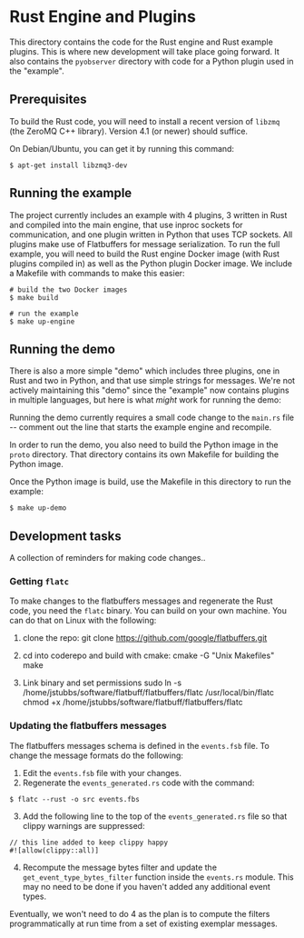 # Rust Engine and Plugins

This directory contains the code for the Rust engine and Rust example plugins. This is where new 
development will take place going forward. It also contains the `pyobserver` directory with code for a
Python plugin used in the "example". 


## Prerequisites

To build the Rust code, you will need to install a recent version of `libzmq` (the ZeroMQ C++ library).
Version 4.1 (or newer) should suffice. 

On Debian/Ubuntu, you can get it by running this command:

```
$ apt-get install libzmq3-dev
```

## Running the example

The project currently includes an example with 4 plugins, 3 written in Rust and
compiled into the main engine, that use inproc sockets for communication, and one plugin written in Python
that uses TCP sockets. All plugins make use of Flatbuffers for message serialization.
To run the full example, you will need to build the Rust engine Docker image (with Rust plugins compiled in) as
well as the Python plugin Docker image. We include a Makefile with commands to make this easier:

```
# build the two Docker images
$ make build

# run the example
$ make up-engine
```


## Running the demo
There is also a more simple "demo" which includes three plugins, one in Rust and two in Python,
and that use simple strings for messages. We're not actively maintaining this "demo" since the 
"example" now contains plugins in multiple languages, but here is what *might* work for running
the demo:

Running the demo currently requires a small code
change to the `main.rs` file -- comment out the line that starts the example engine and recompile.

In order to run the demo, you also need to build the Python image in the `proto` directory. That
directory contains its own Makefile for building the Python image.

Once the Python image is build, use the Makefile in this directory to run the example:

```
$ make up-demo
```

## Development tasks
A collection of reminders for making code changes..

### Getting `flatc`

To make changes to the flatbuffers messages and regenerate the Rust code, you need the `flatc` binary. You
can build on your own machine. You can do that on Linux with the following:

1. clone the repo: 
  git clone https://github.com/google/flatbuffers.git

2. cd into coderepo and build with cmake:
  cmake -G "Unix Makefiles"
  make

3. Link binary and set permissions
  sudo ln -s /home/jstubbs/software/flatbuff/flatbuffers/flatc /usr/local/bin/flatc  
  chmod +x /home/jstubbs/software/flatbuff/flatbuffers/flatc



### Updating the flatbuffers messages

The flatbuffers messages schema is defined in the `events.fsb` file. To change the message formats do the following:

1. Edit the `events.fsb` file with your changes.
2. Regenerate the `events_generated.rs` code with the command:

```
$ flatc --rust -o src events.fbs
```
3. Add the following line to the top of the `events_generated.rs` file so that clippy warnings are suppressed:

```
// this line added to keep clippy happy
#![allow(clippy::all)]
```

4. Recompute the message bytes filter and update the `get_event_type_bytes_filter` function
inside the `events.rs` module. This may no need to be done if you haven't added any additional
event types.

Eventually, we won't need to do 4 as the plan is to compute the filters programmatically at run time from a set of existing exemplar messages. 


